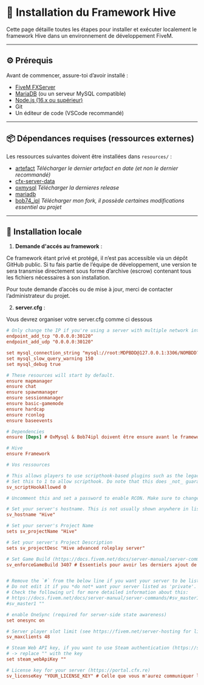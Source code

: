 # 🔧 Installation du Framework Hive

Cette page détaille toutes les étapes pour installer et exécuter localement le framework Hive dans un environnement de développement FiveM.

---

## ⚙️ Prérequis

Avant de commencer, assure-toi d’avoir installé :

- [FiveM FXServer](https://docs.fivem.net/docs/server-manual/setting-up-a-server/)
- [MariaDB](https://mariadb.org/) (ou un serveur MySQL compatible)
- [Node.js (16.x ou supérieur)](https://nodejs.org/)
- Git
- Un éditeur de code (VSCode recommandé)

---

## 📦 Dépendances requises (ressources externes)

Les ressources suivantes doivent être installées dans `resources/` :

- [artefact](https://runtime.fivem.net/artifacts/fivem/build_server_windows/master/) *Télécharger le dernier artefact en date (et non le dernier recommandé)*
- [cfx-server-data](https://github.com/citizenfx/cfx-server-data)
- [oxmysql](https://github.com/overextended/oxmysql/releases) *Télécharger la dernieres release*
- [mariadb](https://mariadb.com/downloads/community/)
- [bob74_ipl](https://github.com/DevSekai/bob74_ipl) *Télécharger mon fork, il possède certaines modifications essentiel au projet*
---

## 🧪 Installation locale

1. **Demande d'accés au framework** :

Ce framework étant privé et protégé, il n’est pas accessible via un dépôt GitHub public.
Si tu fais partie de l’équipe de développement, une version te sera transmise directement sous forme d’archive (escrow) contenant tous les fichiers nécessaires à son installation.

Pour toute demande d’accès ou de mise à jour, merci de contacter l’administrateur du projet.

2. **server.cfg** :

Vous devrez organiser votre server.cfg comme ci dessous
```cfg
# Only change the IP if you're using a server with multiple network interfaces, otherwise change the port only.
endpoint_add_tcp "0.0.0.0:30120"
endpoint_add_udp "0.0.0.0:30120"

set mysql_connection_string "mysql://root:MDPBDD@127.0.0.1:3306/NOMBDD?charset=utf8mb4"
set mysql_slow_query_warning 150
set mysql_debug true

# These resources will start by default.
ensure mapmanager
ensure chat
ensure spawnmanager
ensure sessionmanager
ensure basic-gamemode
ensure hardcap
ensure rconlog
ensure baseevents

# Dependencies
ensure [Deps] # OxMysql & Bob74ipl doivent être ensure avant le framework et ressource

# Hive
ensure Framework

# Vos ressources

# This allows players to use scripthook-based plugins such as the legacy Lambda Menu.
# Set this to 1 to allow scripthook. Do note that this does _not_ guarantee players won't be able to use external plugins.
sv_scriptHookAllowed 0

# Uncomment this and set a password to enable RCON. Make sure to change the password - it should look like set rcon_password "YOURPASSWORD"

# Set your server's hostname. This is not usually shown anywhere in listings.
sv_hostname "Hive"

# Set your server's Project Name
sets sv_projectName "Hive"

# Set your server's Project Description
sets sv_projectDesc "Hive advanced roleplay server"

# Set Game Build (https://docs.fivem.net/docs/server-manual/server-commands/#sv_enforcegamebuild-build)
sv_enforceGameBuild 3407 # Essentiels pour avoir les derniers ajout de GTA V


# Remove the `#` from the below line if you want your server to be listed as 'private' in the server browser.
# Do not edit it if you *do not* want your server listed as 'private'.
# Check the following url for more detailed information about this:
# https://docs.fivem.net/docs/server-manual/server-commands/#sv_master1-newvalue
#sv_master1 ""

# enable OneSync (required for server-side state awareness)
set onesync on

# Server player slot limit (see https://fivem.net/server-hosting for limits)
sv_maxclients 48

# Steam Web API key, if you want to use Steam authentication (https://steamcommunity.com/dev/apikey)
# -> replace "" with the key
set steam_webApiKey ""

# License key for your server (https://portal.cfx.re)
sv_licenseKey "YOUR_LICENSE_KEY" # Celle que vous m'aurez communiquer lors de la demande d'acces au framework
```